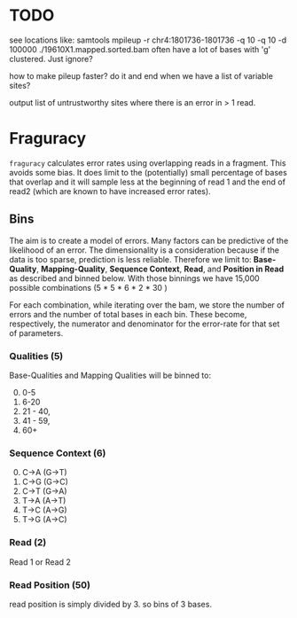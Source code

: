 # TODO

see locations like: samtools mpileup -r chr4:1801736-1801736 -q 10 -q 10 -d 100000 ./19610X1.mapped.sorted.bam
often have a lot of bases with 'g' clustered. Just ignore?

how to make pileup faster? do it and end when we have a list of variable sites?

output list of untrustworthy sites where there is an error in > 1 read.


# Fraguracy

`fraguracy` calculates error rates using overlapping reads in a fragment. This avoids some bias.
It does limit to the (potentially) small percentage of bases that overlap and it will sample less at the
beginning of read 1 and the end of read2 (which are known to have increased error rates).


## Bins

The aim is to create a model of errors. Many factors can be predictive of the likelihood of an error.
The dimensionality is a consideration because if the data is too sparse, prediction is less reliable.
Therefore we limit to: **Base-Quality**, **Mapping-Quality**, **Sequence Context**, **Read**, and **Position in Read**
as described and binned below. With those binnings we have 15,000 possible combinations (5 * 5 * 6 * 2 * 30 )

For each combination, while iterating over the bam, we store the number of errors and the number of total bases
in each bin. These become, respectively, the numerator and denominator for the error-rate for that set of parameters.

### Qualities (5)

Base-Qualities and Mapping Qualities will be binned to:

0. 0-5
1. 6-20
2. 21 - 40,
3. 41 - 59,
4. 60+

### Sequence Context (6)

0. C->A (G->T)
1. C->G (G->C)
2. C->T (G->A)
3. T->A (A->T)
4. T->C (A->G)
5. T->G (A->C)

### Read (2)

Read 1 or Read 2

### Read Position (50)

read position is simply divided by 3. so bins of 3 bases.



